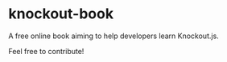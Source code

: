 # knockout-book
A free online book aiming to help developers learn Knockout.js.

Feel free to contribute!
